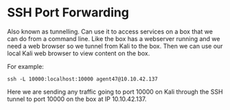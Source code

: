 # SSH Port Forwarding

Also known as tunnelling. Can use it to access services on a box that we can do from a command line. Like the box has a webserver running and we need a web browser so we tunnel from Kali to the box. Then we can use our local Kali web browser to view content on the box.

For example:

```
ssh -L 10000:localhost:10000 agent47@10.10.42.137
```

Here we are sending any traffic going to port 10000 on Kali through the SSH tunnel to port 10000 on the box at IP 10.10.42.137.&#x20;
